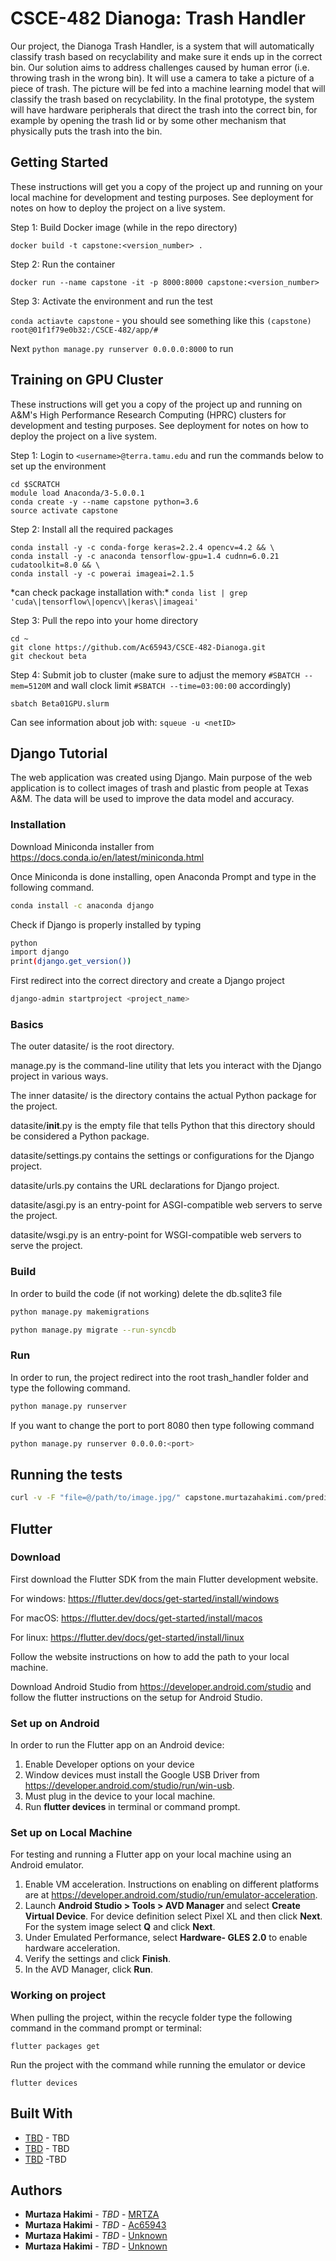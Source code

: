 # CSCE-482 Dianoga: Trash Handler

Our project, the Dianoga Trash Handler, is a system that will automatically classify 
trash based on recyclability and make sure it ends up in the correct bin. Our 
solution aims to address challenges caused by human error (i.e. throwing trash in 
the wrong bin). It will use a camera to take a picture of a piece of trash. The 
picture will be fed into a machine learning model that will classify the trash 
based on recyclability. In the final prototype, the system will have hardware 
peripherals that direct the trash into the correct bin, for example by opening 
the trash lid or by some other mechanism that physically puts the trash into the bin.


## Getting Started

These instructions will get you a copy of the project up and running on your local 
machine for development and testing purposes. See deployment for notes on how to 
deploy the project on a live system. 

Step 1: Build Docker image (while in the repo directory)

`docker build -t capstone:<version_number> .`

Step 2: Run the container

`docker run --name capstone -it -p 8000:8000 capstone:<version_number>`

Step 3: Activate the environment and run the test

`conda actiavte capstone` - you should see something like 
this `(capstone) root@01f1f79e0b32:/CSCE-482/app/#`

Next `python manage.py runserver 0.0.0.0:8000` to run

## Training on GPU Cluster

These instructions will get you a copy of the project up and running on A&M's 
High Performance Research Computing (HPRC) clusters for development and testing 
purposes. See deployment for notes on how to deploy the project on a live system. 

Step 1: Login to `<username>@terra.tamu.edu` and run the commands below to set up 
the environment

```
cd $SCRATCH
module load Anaconda/3-5.0.0.1
conda create -y --name capstone python=3.6
source activate capstone
```

Step 2: Install all the required packages
```
conda install -y -c conda-forge keras=2.2.4 opencv=4.2 && \
conda install -y -c anaconda tensorflow-gpu=1.4 cudnn=6.0.21 cudatoolkit=8.0 && \
conda install -y -c powerai imageai=2.1.5
```

*can check package installation with:\* 
`conda list | grep 'cuda\|tensorflow\|opencv\|keras\|imageai'`

Step 3: Pull the repo into your home directory
```
cd ~
git clone https://github.com/Ac65943/CSCE-482-Dianoga.git
git checkout beta
```

Step 4: Submit job to cluster (make sure to adjust the memory
`#SBATCH --mem=5120M` and wall clock limit `#SBATCH --time=03:00:00`
accordingly)

`sbatch Beta01GPU.slurm`

Can see information about job with: `squeue -u <netID>`

## Django Tutorial

The web application was created using Django. Main purpose of the web application is to collect images of trash and plastic from people at Texas A&M. The data will be used to improve the data model and accuracy.

### Installation
Download Miniconda installer from https://docs.conda.io/en/latest/miniconda.html

Once Miniconda is done installing, open Anaconda Prompt and type in the following command.
```bash
conda install -c anaconda django
```
Check if Django is properly installed by typing
```bash
python
import django
print(django.get_version())
```
First redirect into the correct directory and create a Django project
```bash
django-admin startproject <project_name>
```

### Basics
The outer datasite/ is the root directory.

manage.py is the command-line utility that lets you interact with the Django project in various ways.

The inner datasite/ is the directory contains the actual Python package for the project.

datasite/__init__.py is the empty file that tells Python that this directory should be considered a Python package.

datasite/settings.py contains the settings or configurations for the Django project.

datasite/urls.py contains the URL declarations for Django project.

datasite/asgi.py is an entry-point for ASGI-compatible web servers to serve the project.

datasite/wsgi.py is an entry-point for WSGI-compatible web servers to serve the project.

### Build
In order to build the code (if not working) delete the db.sqlite3 file
```bash
python manage.py makemigrations

python manage.py migrate --run-syncdb
```

### Run
In order to run, the project redirect into the root trash_handler folder and type the following command.
```bash
python manage.py runserver
```

If you want to change the port to port 8080 then type following command
```bash
python manage.py runserver 0.0.0.0:<port>
```

## Running the tests

```bash
curl -v -F "file=@/path/to/image.jpg/" capstone.murtazahakimi.com/predict/
```

## Flutter
### Download
First download the Flutter SDK from the main Flutter development website.

For windows: https://flutter.dev/docs/get-started/install/windows

For macOS: https://flutter.dev/docs/get-started/install/macos

For linux: https://flutter.dev/docs/get-started/install/linux

Follow the website instructions on how to add the path to your local machine.

Download Android Studio from https://developer.android.com/studio and follow the flutter instructions on the setup for Android Studio.

### Set up on Android
In order to run the Flutter app on an Android device:
1. Enable Developer options on your device
2. Window devices must install the Google USB Driver from https://developer.android.com/studio/run/win-usb.
3. Must plug in the device to your local machine.
3. Run **flutter devices** in terminal or command prompt.

### Set up on Local Machine
For testing and running a Flutter app on your local machine using an Android emulator.
1. Enable VM acceleration. Instructions on enabling on different platforms are at https://developer.android.com/studio/run/emulator-acceleration.
2. Launch **Android Studio > Tools > AVD Manager** and select **Create Virtual Device**. For device definition select Pixel XL and then click **Next**. For the system image select **Q** and click **Next**.
3. Under Emulated Performance, select **Hardware- GLES 2.0** to enable hardware acceleration.
4. Verify the settings and click **Finish**.
5. In the AVD Manager, click **Run**.

### Working on project
When pulling the project, within the recycle folder type the following command in the command prompt or terminal:
```
flutter packages get
```

Run the project with the command while running the emulator or device
```
flutter devices
```

## Built With

* [TBD](http://www.google.com) - TBD
* [TBD](http://www.google.com) - TBD
* [TBD](https://www.google.com) -TBD 

## Authors

* **Murtaza Hakimi** - *TBD* - [MRTZA](https://github.com/MRTZA)
* **Murtaza Hakimi** - *TBD* - [Ac65943](https://github.com/Ac65943)
* **Murtaza Hakimi** - *TBD* - [Unknown](https://github.com/)
* **Murtaza Hakimi** - *TBD* - [Unknown](https://github.com/)



